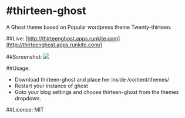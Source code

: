 #thirteen-ghost
==============
A Ghost theme based on Popular wordpress theme Twenty-thirteen.

##Live: [http://thirteenghost.apps.runkite.com](http://thirteenghost.apps.runkite.com/)

##Screenshot:
![](http://choyan.me/wp-content/uploads/2013/11/Thirteen%20Ghost.png)


##Usage:
- Download thirteen-ghost and place her inside /content/themes/
- Restart your instance of ghost
- Goto your blog settings and choose thirteen-ghost from the themes dropdown.


##License:
MIT
